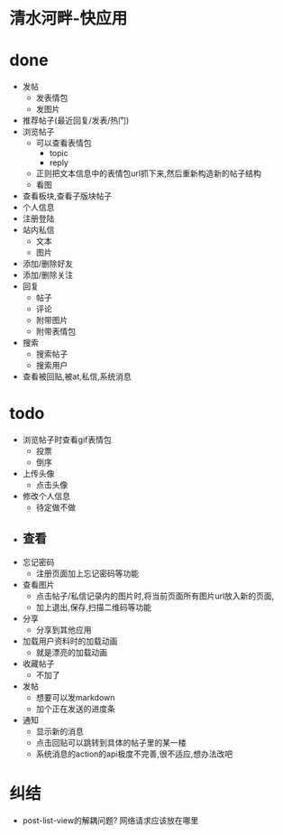   # 清水河畔-快应用

# done
- 发帖
    - 发表情包
    - 发图片
- 推荐帖子(最近回复/发表/热门)
- 浏览帖子
    - 可以查看表情包
        - topic
        - reply
    - 正则把文本信息中的表情包url抓下来,然后重新构造新的帖子结构
    - 看图
- 查看板块,查看子版块帖子
- 个人信息
- 注册登陆
- 站内私信
    - 文本
    - 图片
- 添加/删除好友
- 添加/删除关注
- 回复
    - 帖子
    - 评论
    - 附带图片
    - 附带表情包
- 搜索
    - 搜索帖子
    - 搜索用户
- 查看被回贴,被at,私信,系统消息

# todo
- 浏览帖子时查看gif表情包
    - 投票
    - 倒序
- 上传头像
    - 点击头像
- 修改个人信息
    - 待定做不做
- 查看
    -
- 忘记密码
    - 注册页面加上忘记密码等功能
- 查看图片
    - 点击帖子/私信记录内的图片时,将当前页面所有图片url放入新的页面,
    - 加上退出,保存,扫描二维码等功能
- 分享
    - 分享到其他应用
- 加载用户资料时的加载动画
    - 就是漂亮的加载动画
- 收藏帖子
    - 不加了
- 发帖
    - 想要可以发markdown
    - 加个正在发送的进度条
- 通知
    - 显示新的消息
    - 点击回贴可以跳转到具体的帖子里的某一楼
    - 系统消息的action的api极度不完善,很不适应,想办法改吧

# 纠结

- post-list-view的解耦问题? 网络请求应该放在哪里
